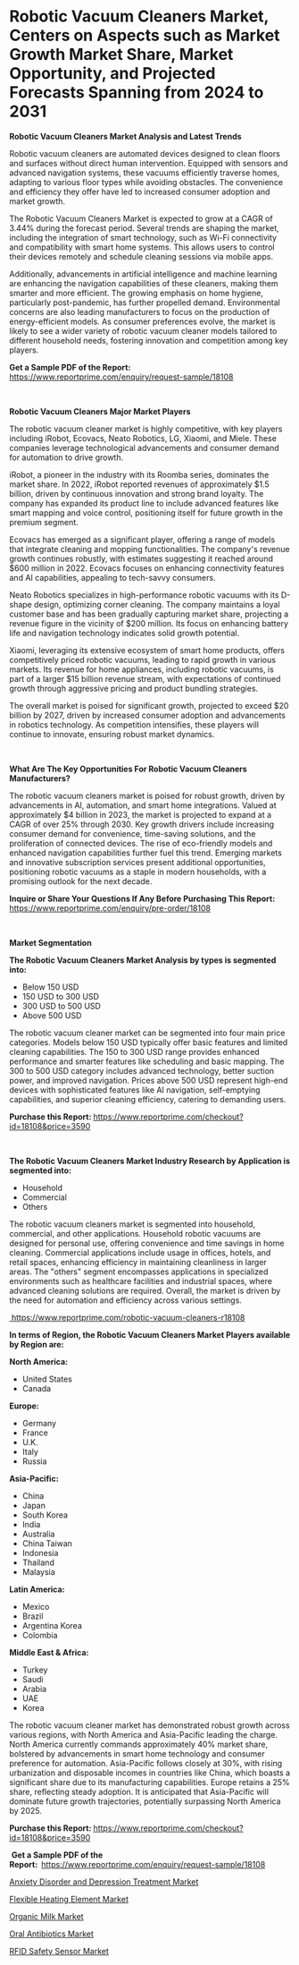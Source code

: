 <p><h1>Robotic Vacuum Cleaners Market, Centers on Aspects such as Market Growth Market Share, Market Opportunity, and Projected Forecasts Spanning from 2024 to 2031</h1></p><p><strong>Robotic Vacuum Cleaners Market Analysis and Latest Trends</strong></p>
<p><p>Robotic vacuum cleaners are automated devices designed to clean floors and surfaces without direct human intervention. Equipped with sensors and advanced navigation systems, these vacuums efficiently traverse homes, adapting to various floor types while avoiding obstacles. The convenience and efficiency they offer have led to increased consumer adoption and market growth.</p><p>The Robotic Vacuum Cleaners Market is expected to grow at a CAGR of 3.44% during the forecast period. Several trends are shaping the market, including the integration of smart technology, such as Wi-Fi connectivity and compatibility with smart home systems. This allows users to control their devices remotely and schedule cleaning sessions via mobile apps.</p><p>Additionally, advancements in artificial intelligence and machine learning are enhancing the navigation capabilities of these cleaners, making them smarter and more efficient. The growing emphasis on home hygiene, particularly post-pandemic, has further propelled demand. Environmental concerns are also leading manufacturers to focus on the production of energy-efficient models. As consumer preferences evolve, the market is likely to see a wider variety of robotic vacuum cleaner models tailored to different household needs, fostering innovation and competition among key players.</p></p>
<p><strong>Get a Sample PDF of the Report:&nbsp;</strong> <a href="https://www.reportprime.com/enquiry/request-sample/18108?utm_campaign=32&utm_medium=2&utm_source=Github&utm_content=ia&utm_term=20112024&utm_id=robotic-vacuum-cleaners">https://www.reportprime.com/enquiry/request-sample/18108</a></p>
<p>&nbsp;</p>
<p><strong>Robotic Vacuum Cleaners Major Market Players</strong></p>
<p><p>The robotic vacuum cleaner market is highly competitive, with key players including iRobot, Ecovacs, Neato Robotics, LG, Xiaomi, and Miele. These companies leverage technological advancements and consumer demand for automation to drive growth.</p><p>iRobot, a pioneer in the industry with its Roomba series, dominates the market share. In 2022, iRobot reported revenues of approximately $1.5 billion, driven by continuous innovation and strong brand loyalty. The company has expanded its product line to include advanced features like smart mapping and voice control, positioning itself for future growth in the premium segment.</p><p>Ecovacs has emerged as a significant player, offering a range of models that integrate cleaning and mopping functionalities. The company's revenue growth continues robustly, with estimates suggesting it reached around $600 million in 2022. Ecovacs focuses on enhancing connectivity features and AI capabilities, appealing to tech-savvy consumers.</p><p>Neato Robotics specializes in high-performance robotic vacuums with its D-shape design, optimizing corner cleaning. The company maintains a loyal customer base and has been gradually capturing market share, projecting a revenue figure in the vicinity of $200 million. Its focus on enhancing battery life and navigation technology indicates solid growth potential.</p><p>Xiaomi, leveraging its extensive ecosystem of smart home products, offers competitively priced robotic vacuums, leading to rapid growth in various markets. Its revenue for home appliances, including robotic vacuums, is part of a larger $15 billion revenue stream, with expectations of continued growth through aggressive pricing and product bundling strategies.</p><p>The overall market is poised for significant growth, projected to exceed $20 billion by 2027, driven by increased consumer adoption and advancements in robotics technology. As competition intensifies, these players will continue to innovate, ensuring robust market dynamics.</p></p>
<p>&nbsp;</p>
<p><strong>What Are The Key Opportunities For Robotic Vacuum Cleaners Manufacturers?</strong></p>
<p><p>The robotic vacuum cleaners market is poised for robust growth, driven by advancements in AI, automation, and smart home integrations. Valued at approximately $4 billion in 2023, the market is projected to expand at a CAGR of over 25% through 2030. Key growth drivers include increasing consumer demand for convenience, time-saving solutions, and the proliferation of connected devices. The rise of eco-friendly models and enhanced navigation capabilities further fuel this trend. Emerging markets and innovative subscription services present additional opportunities, positioning robotic vacuums as a staple in modern households, with a promising outlook for the next decade.</p></p>
<p><strong>Inquire or Share Your Questions If Any Before Purchasing This Report:</strong> <a href="https://www.reportprime.com/enquiry/pre-order/18108?utm_campaign=32&utm_medium=2&utm_source=Github&utm_content=ia&utm_term=20112024&utm_id=robotic-vacuum-cleaners">https://www.reportprime.com/enquiry/pre-order/18108</a></p>
<p>&nbsp;</p>
<p><strong>Market Segmentation</strong></p>
<p><strong>The Robotic Vacuum Cleaners Market Analysis by types is segmented into:</strong></p>
<p><ul><li>Below 150 USD</li><li>150 USD to 300 USD</li><li>300 USD to 500 USD</li><li>Above 500 USD</li></ul></p>
<p><p>The robotic vacuum cleaner market can be segmented into four main price categories. Models below 150 USD typically offer basic features and limited cleaning capabilities. The 150 to 300 USD range provides enhanced performance and smarter features like scheduling and basic mapping. The 300 to 500 USD category includes advanced technology, better suction power, and improved navigation. Prices above 500 USD represent high-end devices with sophisticated features like AI navigation, self-emptying capabilities, and superior cleaning efficiency, catering to demanding users.</p></p>
<p><strong>Purchase this Report:&nbsp;</strong><a href="https://www.reportprime.com/checkout?id=18108&price=3590&utm_campaign=32&utm_medium=2&utm_source=Github&utm_content=ia&utm_term=20112024&utm_id=robotic-vacuum-cleaners">https://www.reportprime.com/checkout?id=18108&price=3590</a></p>
<p>&nbsp;</p>
<p><strong>The Robotic Vacuum Cleaners Market Industry Research by Application is segmented into:</strong></p>
<p><ul><li>Household</li><li>Commercial</li><li>Others</li></ul></p>
<p><p>The robotic vacuum cleaners market is segmented into household, commercial, and other applications. Household robotic vacuums are designed for personal use, offering convenience and time savings in home cleaning. Commercial applications include usage in offices, hotels, and retail spaces, enhancing efficiency in maintaining cleanliness in larger areas. The "others" segment encompasses applications in specialized environments such as healthcare facilities and industrial spaces, where advanced cleaning solutions are required. Overall, the market is driven by the need for automation and efficiency across various settings.</p></p>
<p><a href="https://www.reportprime.com/robotic-vacuum-cleaners-r18108?utm_campaign=32&utm_medium=2&utm_source=Github&utm_content=ia&utm_term=20112024&utm_id=robotic-vacuum-cleaners">&nbsp;https://www.reportprime.com/robotic-vacuum-cleaners-r18108</a></p>
<p><strong>In terms of Region, the Robotic Vacuum Cleaners Market Players available by Region are:</strong></p>
<p>
    <p> <strong> North America: </strong>
        <ul>
            <li>United States</li>
            <li>Canada</li>
        </ul>
        </p> 
    <p> <strong> Europe: </strong>
        <ul>
            <li>Germany</li>
            <li>France</li>
            <li>U.K.</li>
            <li>Italy</li>
            <li>Russia</li>
        </ul>
        </p> 
    <p> <strong> Asia-Pacific: </strong>
        <ul>
            <li>China</li>
            <li>Japan</li>
            <li>South Korea</li>
            <li>India</li>
            <li>Australia</li>
            <li>China Taiwan</li>
            <li>Indonesia</li>
            <li>Thailand</li>
            <li>Malaysia</li>
        </ul>
        </p> 
    <p> <strong> Latin America: </strong>
        <ul>
            <li>Mexico</li>
            <li>Brazil</li>
            <li>Argentina Korea</li>
            <li>Colombia</li>
        </ul>
        </p> 
    <p> <strong> Middle East & Africa: </strong>
        <ul>
            <li>Turkey</li>
            <li>Saudi</li>
            <li>Arabia</li>
            <li>UAE</li>
            <li>Korea</li>
        </ul>
    </p>
    </p>
<p><p>The robotic vacuum cleaner market has demonstrated robust growth across various regions, with North America and Asia-Pacific leading the charge. North America currently commands approximately 40% market share, bolstered by advancements in smart home technology and consumer preference for automation. Asia-Pacific follows closely at 30%, with rising urbanization and disposable incomes in countries like China, which boasts a significant share due to its manufacturing capabilities. Europe retains a 25% share, reflecting steady adoption. It is anticipated that Asia-Pacific will dominate future growth trajectories, potentially surpassing North America by 2025.</p></p>
<p><strong>Purchase this Report: </strong><a href="https://www.reportprime.com/checkout?id=18108&price=3590&utm_campaign=32&utm_medium=2&utm_source=Github&utm_content=ia&utm_term=20112024&utm_id=robotic-vacuum-cleaners">https://www.reportprime.com/checkout?id=18108&price=3590</a></p>
<p>&nbsp;<strong>Get a Sample PDF of the Report:&nbsp;&nbsp;</strong><a href="https://www.reportprime.com/enquiry/request-sample/18108?utm_campaign=32&utm_medium=2&utm_source=Github&utm_content=ia&utm_term=20112024&utm_id=robotic-vacuum-cleaners">https://www.reportprime.com/enquiry/request-sample/18108</a></p>
<p><strong></strong></p>
<p><p><a href="https://issuu.com/reportprime-2/docs/anxiety-disorder-and-depression-tre_3e54da719c6dbd?utm_campaign=32&utm_medium=2&utm_source=Github&utm_content=ia&utm_term=20112024&utm_id=robotic-vacuum-cleaners">Anxiety Disorder and Depression Treatment Market</a></p><p><a href="https://github.com/JakirUddin651/Market-Research-Report-List-1/blob/main/flexible-heating-element-market.md?utm_campaign=32&utm_medium=2&utm_source=Github&utm_content=ia&utm_term=20112024&utm_id=robotic-vacuum-cleaners">Flexible Heating Element Market</a></p><p><a href="https://www.linkedin.com/pulse/organic-milk-market-size-expanding-rapidly-annual-growth-rate-pyeye?utm_campaign=32&utm_medium=2&utm_source=Github&utm_content=ia&utm_term=20112024&utm_id=robotic-vacuum-cleaners">Organic Milk Market</a></p><p><a href="https://issuu.com/reportprime-2/docs/oral-antibiotics-market-size-2030.p_b1d43974152b22?utm_campaign=32&utm_medium=2&utm_source=Github&utm_content=ia&utm_term=20112024&utm_id=robotic-vacuum-cleaners">Oral Antibiotics Market</a></p><p><a href="https://github.com/ashepherd82/Market-Research-Report-List-6/blob/main/rfid-safety-sensor-market.md?utm_campaign=32&utm_medium=2&utm_source=Github&utm_content=ia&utm_term=20112024&utm_id=robotic-vacuum-cleaners">RFID Safety Sensor Market</a></p></p>